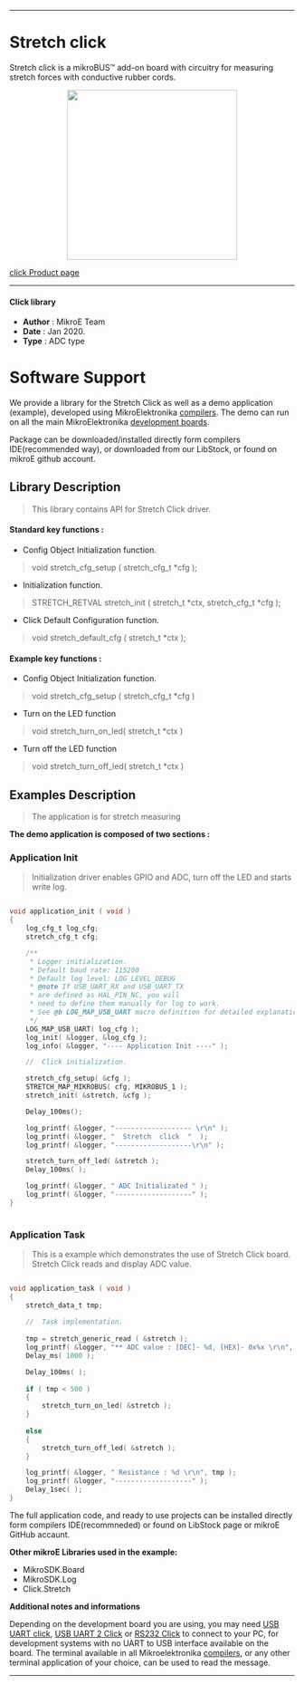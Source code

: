 
---
# Stretch click

Stretch click is a mikroBUS™ add-on board with circuitry for measuring stretch forces with conductive rubber cords.

<p align="center">
  <img src="https://download.mikroe.com/images/click_for_ide/stretch_click.png" height=300px>
</p>


[click Product page](https://www.mikroe.com/stretch-click)

---


#### Click library 

- **Author**        : MikroE Team
- **Date**          : Jan 2020.
- **Type**          : ADC type


# Software Support

We provide a library for the Stretch Click 
as well as a demo application (example), developed using MikroElektronika 
[compilers](https://shop.mikroe.com/compilers). 
The demo can run on all the main MikroElektronika [development boards](https://shop.mikroe.com/development-boards).

Package can be downloaded/installed directly form compilers IDE(recommended way), or downloaded from our LibStock, or found on mikroE github account. 

## Library Description

> This library contains API for Stretch Click driver.

#### Standard key functions :

- Config Object Initialization function.
> void stretch_cfg_setup ( stretch_cfg_t *cfg ); 
 
- Initialization function.
> STRETCH_RETVAL stretch_init ( stretch_t *ctx, stretch_cfg_t *cfg );

- Click Default Configuration function.
> void stretch_default_cfg ( stretch_t *ctx );


#### Example key functions :

- Config Object Initialization function.
> void stretch_cfg_setup ( stretch_cfg_t *cfg )
 
- Turn on the LED function
> void stretch_turn_on_led( stretch_t *ctx )

- Turn off the LED function
> void stretch_turn_off_led( stretch_t *ctx )

## Examples Description

> The application is for stretch measuring 

**The demo application is composed of two sections :**

### Application Init 

> Initialization driver enables GPIO and ADC, turn off the LED and starts write log. 

```c

void application_init ( void )
{
    log_cfg_t log_cfg;
    stretch_cfg_t cfg;

    /** 
     * Logger initialization.
     * Default baud rate: 115200
     * Default log level: LOG_LEVEL_DEBUG
     * @note If USB_UART_RX and USB_UART_TX 
     * are defined as HAL_PIN_NC, you will 
     * need to define them manually for log to work. 
     * See @b LOG_MAP_USB_UART macro definition for detailed explanation.
     */
    LOG_MAP_USB_UART( log_cfg );
    log_init( &logger, &log_cfg );
    log_info( &logger, "---- Application Init ----" );

    //  Click initialization.

    stretch_cfg_setup( &cfg );
    STRETCH_MAP_MIKROBUS( cfg, MIKROBUS_1 );
    stretch_init( &stretch, &cfg );

    Delay_100ms();

    log_printf( &logger, "------------------- \r\n" );
    log_printf( &logger, "  Stretch  click  "  );
    log_printf( &logger, "-------------------\r\n" );

    stretch_turn_off_led( &stretch );
    Delay_100ms( );

    log_printf( &logger, " ADC Initializated " );
    log_printf( &logger, "-------------------" );
}
  
```

### Application Task

> This is a example which demonstrates the use of Stretch Click board. Stretch Click reads and display ADC value.

```c

void application_task ( void )
{
    stretch_data_t tmp;
    
    //  Task implementation.
    
    tmp = stretch_generic_read ( &stretch );
    log_printf( &logger, "** ADC value : [DEC]- %d, [HEX]- 0x%x \r\n", tmp, tmp );
    Delay_ms( 1000 );

    Delay_100ms( );
    
    if ( tmp < 500 )
    {
        stretch_turn_on_led( &stretch );
    }
        
    else
    {
        stretch_turn_off_led( &stretch );
    }

    log_printf( &logger, " Resistance : %d \r\n", tmp );
    log_printf( &logger, "-------------------" );
    Delay_1sec( );
} 

```


The full application code, and ready to use projects can be  installed directly form compilers IDE(recommneded) or found on LibStock page or mikroE GitHub accaunt.

**Other mikroE Libraries used in the example:** 

- MikroSDK.Board
- MikroSDK.Log
- Click.Stretch

**Additional notes and informations**

Depending on the development board you are using, you may need 
[USB UART click](https://shop.mikroe.com/usb-uart-click), 
[USB UART 2 Click](https://shop.mikroe.com/usb-uart-2-click) or 
[RS232 Click](https://shop.mikroe.com/rs232-click) to connect to your PC, for 
development systems with no UART to USB interface available on the board. The 
terminal available in all Mikroelektronika 
[compilers](https://shop.mikroe.com/compilers), or any other terminal application 
of your choice, can be used to read the message.



---
